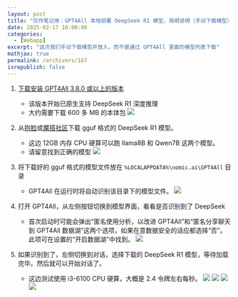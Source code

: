 ```yaml
---
layout: post
title: "仅作笔记用：GPT4All 本地部署 DeepSeek R1 模型，简明说明（手动下载模型）"
date: 2025-02-17 16:00:00
categories: 
  - [Webapp]
excerpt: "这次我们手动下载模型并放入，而不是通过 GPT4All 里面的模型列表下载"
mathjax: true
permalink: /archivers/167
isrepublish: false
---
```


1. [下载安装 GPT4All 3.8.0 或以上的版本](https://www.nomic.ai/gpt4all)
    - 该版本开始已原生支持 DeepSeek R1 深度推理
    - 大约需要下载 600 多 MB 的本体包
![](https://pic1.zhimg.com/v2-774c98158cf16894663f6730aa168dcc_r.png)

2. 从[抱脸](https://huggingface.co/models?search=deepseek%20gguf)或[魔搭社区](https://www.modelscope.cn/search?search=deepseek%20gguf)下载 gguf 格式的 DeepSeek R1 模型。
    - 这边 12GB 内存 CPU 硬算可以跑 llama8B 和 Qwen7B 这两个模型。
    - 请留意找到正确的模型
![](https://picx.zhimg.com/v2-5736c083a875fc93701225b4abcd9b2f_r.png)

3. 将下载好的 gguf 格式的模型文件放在 ```%LOCALAPPDATA%\nomic.ai\GPT4All``` 目录
    - GPT4All 在运行时将自动识别该目录下的模型文件。
![](https://picx.zhimg.com/v2-07c3fd8a95d1ad99755c19034f361ebf_r.png)

4. 打开 GPT4All，从左侧按钮切换到模型界面，看看是否识别到了 DeepSeek
    - 首次启动时可能会弹出“匿名使用分析，以改进 GPT4All”和“匿名分享聊天到 GPT4All 数据湖”这两个选项，如果在意数据安全的话应都选择“否”。此项可在设置的“开启数据湖”中找到。
![](https://picx.zhimg.com/v2-caf462bd85d51de9365b5f2ef1d6df07_r.png)


6. 如果识别到了，左侧切换到对话，选择下载的 DeepSeek R1 模型，等待加载完毕。然后就可以开始对话了。
    - 这边测试使用 i3-6100 CPU 硬算，大概是 2.4 令牌左右每秒。
![](https://pica.zhimg.com/v2-86f2b382014ca51e0b79429f80483008_r.png)
![](https://picx.zhimg.com/v2-9063342ea6cd23c83d2d90499655100b_r.png)
![](https://pic1.zhimg.com/v2-3e78cafe3c953a3003d3993733cad688_r.png)
![](https://pica.zhimg.com/v2-957228f710cba37cf5dfe205cc7b345e_r.png)